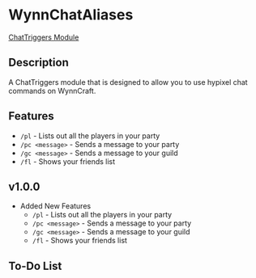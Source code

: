 # WynnChatAliases

[ChatTriggers Module](https://www.chattriggers.com/modules/v/WynnChatAliases)

## Description

A ChatTriggers module that is designed to allow you to use hypixel chat commands on WynnCraft.

## Features

- `/pl` - Lists out all the players in your party
- `/pc <message>` - Sends a message to your party
- `/gc <message>` - Sends a message to your guild
- `/fl` - Shows your friends list

## v1.0.0

- Added New Features
  - `/pl` - Lists out all the players in your party
  - `/pc <message>` - Sends a message to your party
  - `/gc <message>` - Sends a message to your guild
  - `/fl` - Shows your friends list

## To-Do List
